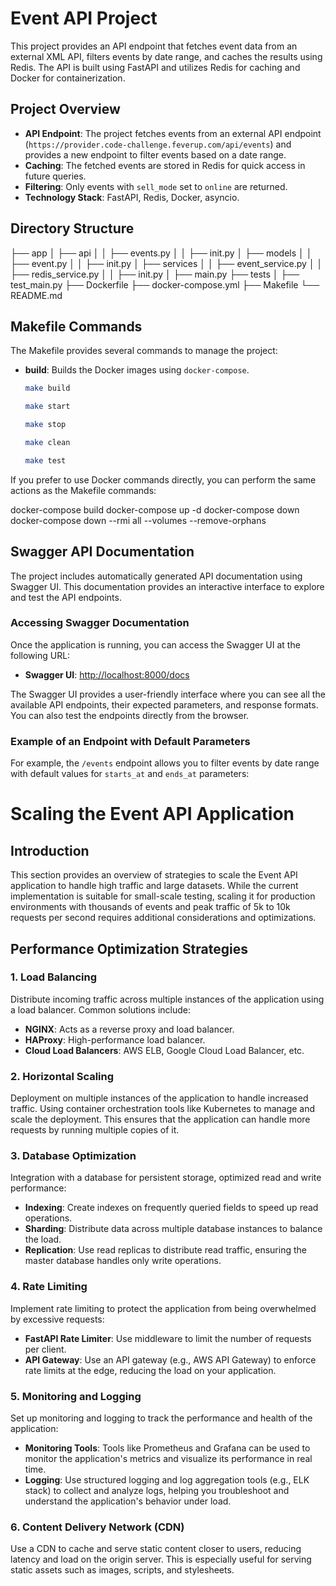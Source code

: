 # Event API Project

This project provides an API endpoint that fetches event data from an external XML API, filters events by date range, and caches the results using Redis. The API is built using FastAPI and utilizes Redis for caching and Docker for containerization.

## Project Overview

- **API Endpoint**: The project fetches events from an external API endpoint (`https://provider.code-challenge.feverup.com/api/events`) and provides a new endpoint to filter events based on a date range.
- **Caching**: The fetched events are stored in Redis for quick access in future queries.
- **Filtering**: Only events with `sell_mode` set to `online` are returned.
- **Technology Stack**: FastAPI, Redis, Docker, asyncio.

## Directory Structure

├── app
│ ├── api
│ │ ├── events.py
│ │ ├── init.py
│ ├── models
│ │ ├── event.py
│ │ ├── init.py
│ ├── services
│ │ ├── event_service.py
│ │ ├── redis_service.py
│ │ ├── init.py
│ ├── main.py
├── tests
│ ├── test_main.py
├── Dockerfile
├── docker-compose.yml
├── Makefile
└── README.md

## Makefile Commands

The Makefile provides several commands to manage the project:

- **build**: Builds the Docker images using `docker-compose`.
  ```sh
  make build

  make start

  make stop

  make clean

  make test


If you prefer to use Docker commands directly, you can perform the same actions as the Makefile commands:

docker-compose build
docker-compose up -d
docker-compose down
docker-compose down --rmi all --volumes --remove-orphans


## Swagger API Documentation

The project includes automatically generated API documentation using Swagger UI. This documentation provides an interactive interface to explore and test the API endpoints.

### Accessing Swagger Documentation

Once the application is running, you can access the Swagger UI at the following URL:

- **Swagger UI**: [http://localhost:8000/docs](http://localhost:8000/docs)

The Swagger UI provides a user-friendly interface where you can see all the available API endpoints, their expected parameters, and response formats. You can also test the endpoints directly from the browser.

### Example of an Endpoint with Default Parameters

For example, the `/events` endpoint allows you to filter events by date range with default values for `starts_at` and `ends_at` parameters:


# Scaling the Event API Application

## Introduction

This section provides an overview of strategies to scale the Event API application to handle high traffic and large datasets. While the current implementation is suitable for small-scale testing, scaling it for production environments with thousands of events and peak traffic of 5k to 10k requests per second requires additional considerations and optimizations.

## Performance Optimization Strategies

### 1. Load Balancing

Distribute incoming traffic across multiple instances of the application using a load balancer. Common solutions include:

- **NGINX**: Acts as a reverse proxy and load balancer.
- **HAProxy**: High-performance load balancer.
- **Cloud Load Balancers**: AWS ELB, Google Cloud Load Balancer, etc.

### 2. Horizontal Scaling

Deployment on multiple instances of the application to handle increased traffic. Using container orchestration tools like Kubernetes to manage and scale the deployment. This ensures that the application can handle more requests by running multiple copies of it.

### 3. Database Optimization

Integration with a database for persistent storage, optimized read and write performance:

- **Indexing**: Create indexes on frequently queried fields to speed up read operations.
- **Sharding**: Distribute data across multiple database instances to balance the load.
- **Replication**: Use read replicas to distribute read traffic, ensuring the master database handles only write operations.

### 4. Rate Limiting

Implement rate limiting to protect the application from being overwhelmed by excessive requests:

- **FastAPI Rate Limiter**: Use middleware to limit the number of requests per client.
- **API Gateway**: Use an API gateway (e.g., AWS API Gateway) to enforce rate limits at the edge, reducing the load on your application.

### 5. Monitoring and Logging

Set up monitoring and logging to track the performance and health of the application:

- **Monitoring Tools**: Tools like Prometheus and Grafana can be used to monitor the application's metrics and visualize its performance in real time.
- **Logging**: Use structured logging and log aggregation tools (e.g., ELK stack) to collect and analyze logs, helping you troubleshoot and understand the application's behavior under load.

### 6. Content Delivery Network (CDN)

Use a CDN to cache and serve static content closer to users, reducing latency and load on the origin server. This is especially useful for serving static assets such as images, scripts, and stylesheets.

